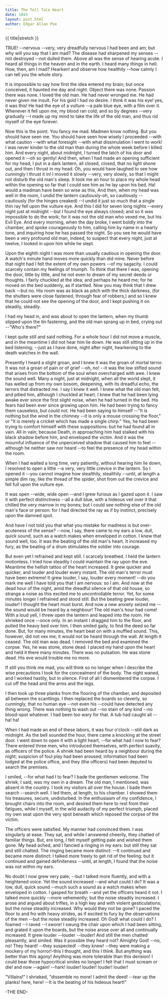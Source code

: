 ```yaml
---
title: The Tell Tale Heart
date: 1843
layout: post.html
author: Edgar Allan Poe
---
```


{{ title|stretch }}

TRUE! --nervous --very, very dreadfully nervous I had been and am; but why will you say that I am mad? The disease had sharpened my senses --not destroyed --not dulled them. Above all was the sense of hearing acute. I heard all things in the heaven and in the earth. I heard many things in hell. How, then, am I mad? Hearken! and observe how healthily --how calmly I can tell you the whole story.

It is impossible to say how first the idea entered my brain; but once conceived, it haunted me day and night. Object there was none. Passion there was none. I loved the old man. He had never wronged me. He had never given me insult. For his gold I had no desire. I think it was his eye! yes, it was this! He had the eye of a vulture --a pale blue eye, with a film over it. Whenever it fell upon me, my blood ran cold; and so by degrees --very gradually --I made up my mind to take the life of the old man, and thus rid myself of the eye forever.

Now this is the point. You fancy me mad. Madmen know nothing. But you should have seen me. You should have seen how wisely I proceeded --with what caution --with what foresight --with what dissimulation I went to work! I was never kinder to the old man than during the whole week before I killed him. And every night, about midnight, I turned the latch of his door and opened it --oh so gently! And then, when I had made an opening sufficient for my head, I put in a dark lantern, all closed, closed, that no light shone out, and then I thrust in my head. Oh, you would have laughed to see how cunningly I thrust it in! I moved it slowly --very, very slowly, so that I might not disturb the old man's sleep. It took me an hour to place my whole head within the opening so far that I could see him as he lay upon his bed. Ha! would a madman have been so wise as this, And then, when my head was well in the room, I undid the lantern cautiously-oh, so cautiously --cautiously (for the hinges creaked) --I undid it just so much that a single thin ray fell upon the vulture eye. And this I did for seven long nights --every night just at midnight --but I found the eye always closed; and so it was impossible to do the work; for it was not the old man who vexed me, but his Evil Eye. And every morning, when the day broke, I went boldly into the chamber, and spoke courageously to him, calling him by name in a hearty tone, and inquiring how he has passed the night. So you see he would have been a very profound old man, indeed, to suspect that every night, just at twelve, I looked in upon him while he slept.

Upon the eighth night I was more than usually cautious in opening the door. A watch's minute hand moves more quickly than did mine. Never before that night had I felt the extent of my own powers --of my sagacity. I could scarcely contain my feelings of triumph. To think that there I was, opening the door, little by little, and he not even to dream of my secret deeds or thoughts. I fairly chuckled at the idea; and perhaps he heard me; for he moved on the bed suddenly, as if startled. Now you may think that I drew back --but no. His room was as black as pitch with the thick darkness, (for the shutters were close fastened, through fear of robbers,) and so I knew that he could not see the opening of the door, and I kept pushing it on steadily, steadily.

I had my head in, and was about to open the lantern, when my thumb slipped upon the tin fastening, and the old man sprang up in bed, crying out --"Who's there?"

I kept quite still and said nothing. For a whole hour I did not move a muscle, and in the meantime I did not hear him lie down. He was still sitting up in the bed listening; --just as I have done, night after night, hearkening to the death watches in the wall.

Presently I heard a slight groan, and I knew it was the groan of mortal terror. It was not a groan of pain or of grief --oh, no! --it was the low stifled sound that arises from the bottom of the soul when overcharged with awe. I knew the sound well. Many a night, just at midnight, when all the world slept, it has welled up from my own bosom, deepening, with its dreadful echo, the terrors that distracted me. I say I knew it well. I knew what the old man felt, and pitied him, although I chuckled at heart. I knew that he had been lying awake ever since the first slight noise, when he had turned in the bed. His fears had been ever since growing upon him. He had been trying to fancy them causeless, but could not. He had been saying to himself --"It is nothing but the wind in the chimney --it is only a mouse crossing the floor," or "It is merely a cricket which has made a single chirp." Yes, he had been trying to comfort himself with these suppositions: but he had found all in vain. All in vain; because Death, in approaching him had stalked with his black shadow before him, and enveloped the victim. And it was the mournful influence of the unperceived shadow that caused him to feel --although he neither saw nor heard --to feel the presence of my head within the room.

When I had waited a long time, very patiently, without hearing him lie down, I resolved to open a little --a very, very little crevice in the lantern. So I opened it --you cannot imagine how stealthily, stealthily --until, at length a simple dim ray, like the thread of the spider, shot from out the crevice and fell full upon the vulture eye.

It was open --wide, wide open --and I grew furious as I gazed upon it. I saw it with perfect distinctness --all a dull blue, with a hideous veil over it that chilled the very marrow in my bones; but I could see nothing else of the old man's face or person: for I had directed the ray as if by instinct, precisely upon the damned spot.

And have I not told you that what you mistake for madness is but over-acuteness of the sense? --now, I say, there came to my ears a low, dull, quick sound, such as a watch makes when enveloped in cotton. I knew that sound well, too. It was the beating of the old man's heart. It increased my fury, as the beating of a drum stimulates the soldier into courage.

But even yet I refrained and kept still. I scarcely breathed. I held the lantern motionless. I tried how steadily I could maintain the ray upon the eve. Meantime the hellish tattoo of the heart increased. It grew quicker and quicker, and louder and louder every instant. The old man's terror must have been extreme! It grew louder, I say, louder every moment! --do you mark me well I have told you that I am nervous: so I am. And now at the dead hour of the night, amid the dreadful silence of that old house, so strange a noise as this excited me to uncontrollable terror. Yet, for some minutes longer I refrained and stood still. But the beating grew louder, louder! I thought the heart must burst. And now a new anxiety seized me --the sound would be heard by a neighbour! The old man's hour had come! With a loud yell, I threw open the lantern and leaped into the room. He shrieked once --once only. In an instant I dragged him to the floor, and pulled the heavy bed over him. I then smiled gaily, to find the deed so far done. But, for many minutes, the heart beat on with a muffled sound. This, however, did not vex me; it would not be heard through the wall. At length it ceased. The old man was dead. I removed the bed and examined the corpse. Yes, he was stone, stone dead. I placed my hand upon the heart and held it there many minutes. There was no pulsation. He was stone dead. His eve would trouble me no more.

If still you think me mad, you will think so no longer when I describe the wise precautions I took for the concealment of the body. The night waned, and I worked hastily, but in silence. First of all I dismembered the corpse. I cut off the head and the arms and the legs.

I then took up three planks from the flooring of the chamber, and deposited all between the scantlings. I then replaced the boards so cleverly, so cunningly, that no human eye --not even his --could have detected any thing wrong. There was nothing to wash out --no stain of any kind --no blood-spot whatever. I had been too wary for that. A tub had caught all --ha! ha!

When I had made an end of these labors, it was four o'clock --still dark as midnight. As the bell sounded the hour, there came a knocking at the street door. I went down to open it with a light heart, --for what had I now to fear? There entered three men, who introduced themselves, with perfect suavity, as officers of the police. A shriek had been heard by a neighbour during the night; suspicion of foul play had been aroused; information had been lodged at the police office, and they (the officers) had been deputed to search the premises.

I smiled, --for what had I to fear? I bade the gentlemen welcome. The shriek, I said, was my own in a dream. The old man, I mentioned, was absent in the country. I took my visitors all over the house. I bade them search --search well. I led them, at length, to his chamber. I showed them his treasures, secure, undisturbed. In the enthusiasm of my confidence, I brought chairs into the room, and desired them here to rest from their fatigues, while I myself, in the wild audacity of my perfect triumph, placed my own seat upon the very spot beneath which reposed the corpse of the victim.

The officers were satisfied. My manner had convinced them. I was singularly at ease. They sat, and while I answered cheerily, they chatted of familiar things. But, ere long, I felt myself getting pale and wished them gone. My head ached, and I fancied a ringing in my ears: but still they sat and still chatted. The ringing became more distinct: --It continued and became more distinct: I talked more freely to get rid of the feeling: but it continued and gained definiteness --until, at length, I found that the noise was not within my ears.

No doubt I now grew very pale; --but I talked more fluently, and with a heightened voice. Yet the sound increased --and what could I do? It was a low, dull, quick sound --much such a sound as a watch makes when enveloped in cotton. I gasped for breath --and yet the officers heard it not. I talked more quickly --more vehemently; but the noise steadily increased. I arose and argued about trifles, in a high key and with violent gesticulations; but the noise steadily increased. Why would they not be gone? I paced the floor to and fro with heavy strides, as if excited to fury by the observations of the men --but the noise steadily increased. Oh God! what could I do? I foamed --I raved --I swore! I swung the chair upon which I had been sitting, and grated it upon the boards, but the noise arose over all and continually increased. It grew louder --louder --louder! And still the men chatted pleasantly, and smiled. Was it possible they heard not? Almighty God! --no, no! They heard! --they suspected! --they knew! --they were making a mockery of my horror!-this I thought, and this I think. But anything was better than this agony! Anything was more tolerable than this derision! I could bear those hypocritical smiles no longer! I felt that I must scream or die! and now --again! --hark! louder! louder! louder! louder!

"Villains!" I shrieked, "dissemble no more! I admit the deed! --tear up the planks! here, here! --It is the beating of his hideous heart!"

-THE END-
